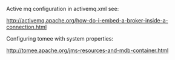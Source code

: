 Active mq configuration in activemq.xml see:

http://activemq.apache.org/how-do-i-embed-a-broker-inside-a-connection.html

Configuring tomee with system properties:

http://tomee.apache.org/jms-resources-and-mdb-container.html